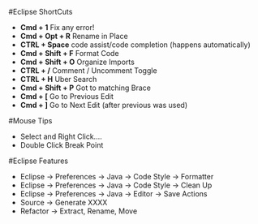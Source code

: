 #Eclipse ShortCuts

* __Cmd + 1__ Fix any error!
* __Cmd + Opt + R__ Rename in Place
* __CTRL + Space__ code assist/code completion (happens automatically)
* __Cmd + Shift + F__ Format Code
* __Cmd + Shift + O__ Organize Imports
* __CTRL + /__ Comment / Uncomment Toggle
* __CTRL + H__ Uber Search
* __Cmd + Shift + P__ Got to matching Brace
* __Cmd + [__ Go to Previous Edit
* __Cmd + ]__ Go to Next Edit (after previous was used)

#Mouse Tips
* Select and Right Click....
* Double Click Break Point

#Eclipse Features
* Eclipse -> Preferences -> Java -> Code Style -> Formatter
* Eclipse -> Preferences -> Java -> Code Style -> Clean Up
* Eclipse -> Preferences -> Java -> Editor -> Save Actions
* Source -> Generate XXXX
* Refactor -> Extract, Rename, Move

